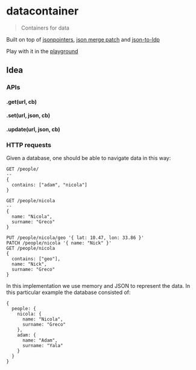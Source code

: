 # datacontainer

> Containers for data

Built on top of [jsonpointers](https://tools.ietf.org/html/rfc6901), [json merge patch](https://tools.ietf.org/html/rfc7386) and [json-to-ldp](https://github.com/nicola/json-to-ldp)

Play with it in the [playground](http://nicola.io/datacontainer-playground/)

## Idea

### APIs

#### .get(url, cb)
#### .set(url, json, cb)
#### .update(url, json, cb)


### HTTP requests

Given a database, one should be able to navigate data in this way:

```
GET /people/
--
{
  contains: ["adam", "nicola"]
}
```

```
GET /people/nicola
--
{
  name: "Nicola",
  surname: "Greco"
}
```

```
PUT /people/nicola/geo '{ lat: 10.47, lon: 33.86 }'
PATCH /people/nicola '{ name: "Nick" }'
GET /people/nicola
{
  contains: ["geo"],
  name: "Nick",
  surname: "Greco"
}
```

In this implementation we use memory and JSON to represent the data.
In this particular example the database consisted of:

```
{ 
  people: {
    nicola: {
      name: "Nicola",
      surname: "Greco"
    },
    adam: {
      name: "Adam",
      surname: "Yala"
    }
  }
}
```
